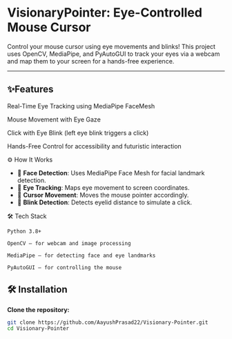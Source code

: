 # VisionaryPointer: Eye-Controlled Mouse Cursor

Control your mouse cursor using eye movements and blinks!
This project uses OpenCV, MediaPipe, and PyAutoGUI to track your eyes via a webcam and map them to your screen for a hands-free experience.

---

## ✨Features

Real-Time Eye Tracking using MediaPipe FaceMesh

Mouse Movement with Eye Gaze

Click with Eye Blink (left eye blink triggers a click)

Hands-Free Control for accessibility and futuristic interaction

⚙️ How It Works

- 🔹 **Face Detection**: Uses MediaPipe Face Mesh for facial landmark detection.  
- 🔹 **Eye Tracking**: Maps eye movement to screen coordinates.  
- 🔹 **Cursor Movement**: Moves the mouse pointer accordingly.  
- 🔹 **Blink Detection**: Detects eyelid distance to simulate a click.  

🛠️ Tech Stack
```
Python 3.8+

OpenCV – for webcam and image processing

MediaPipe – for detecting face and eye landmarks

PyAutoGUI – for controlling the mouse
```

## 🛠️ Installation

**Clone the repository:**

```bash
git clone https://github.com/AayushPrasad22/Visionary-Pointer.git
cd Visionary-Pointer
